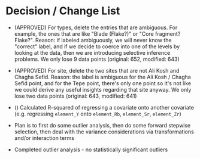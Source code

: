 # Decision / Change List

* (APPROVED) For types, delete the entries that are ambiguous. For example, the ones that are like "Blade (Flake?)" or "Core fragment? Flake?". Reason: if labeled ambiguously, we will never know the "correct" label, and if we decide to coerce into one of the levels by looking at the data, then we are introducing selective inference problems. We only lose 9 data points (original: 652, modified: 643)

* (APPROVED) For site, delete the two sites that are not Ali Kosh and Chagha Sefid. Reason: the label is ambiguous for the Ali Kosh / Chagha Sefid point, and for the Tepe point, there's only one point so it's not like we could derive any useful insights regarding that site anyway. We only lose two data points (original: 643, modified: 641)

* () Calculated R-squared of regressing a covariate onto another covariate (e.g. regressing `element_Y` onto `element_Rb`, `element_Sr`, `element_Zr`)

* Plan is to first do some outlier analysis, then do some forward stepwise selection, then deal with the variance considerations via transformations and/or interaction terms

* Completed outlier analysis - no statistically significant outliers